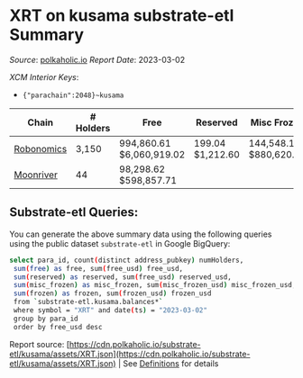 # XRT on kusama substrate-etl Summary

_Source_: [polkaholic.io](https://polkaholic.io) *Report Date*: 2023-03-02


*XCM Interior Keys*:
* `{"parachain":2048}~kusama`


| Chain | # Holders | Free | Reserved | Misc Frozen | Frozen | Price | AssetID |
| ----- | --------- | ---- | -------- | ----------- | ------ | ----- | ------- |
| [Robonomics](/kusama/2048-robonomics) | 3,150 | 994,860.61 $6,060,919.02 | 199.04 $1,212.60 | 144,548.17  $880,620.58 |   | $6.09 | `{"Token":"XRT"}` |
| [Moonriver](/kusama/2023-moonriver) | 44 | 98,298.62 $598,857.71 |   |    |   | $6.09 | `{"Token":"108036400430056508975016746969135344601"}` |

## Substrate-etl Queries:
You can generate the above summary data using the following queries using the public dataset `substrate-etl` in Google BigQuery:
```bash
select para_id, count(distinct address_pubkey) numHolders, 
 sum(free) as free, sum(free_usd) free_usd,
 sum(reserved) as reserved, sum(free_usd) reserved_usd,
 sum(misc_frozen) as misc_frozen, sum(misc_frozen_usd) misc_frozen_usd,
 sum(frozen) as frozen, sum(frozen_usd) frozen_usd
 from `substrate-etl.kusama.balances*` 
 where symbol = "XRT" and date(ts) = "2023-03-02"
 group by para_id
 order by free_usd desc
```


Report source: [https://cdn.polkaholic.io/substrate-etl/kusama/assets/XRT.json](https://cdn.polkaholic.io/substrate-etl/kusama/assets/XRT.json) | See [Definitions](/DEFINITIONS.md) for details
